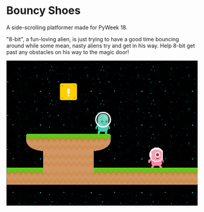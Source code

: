 Bouncy Shoes
============

A side-scrolling platformer made for PyWeek 18. 

"8-bit", a fun-loving alien, is just trying to have a good time bouncing around while some mean, nasty aliens try and get in his way.  Help 8-bit get past any obstacles on his way to the magic door!

![screenshot](https://raw.githubusercontent.com/justinmeister/bouncy-shoes/master/sreenshot.png)
